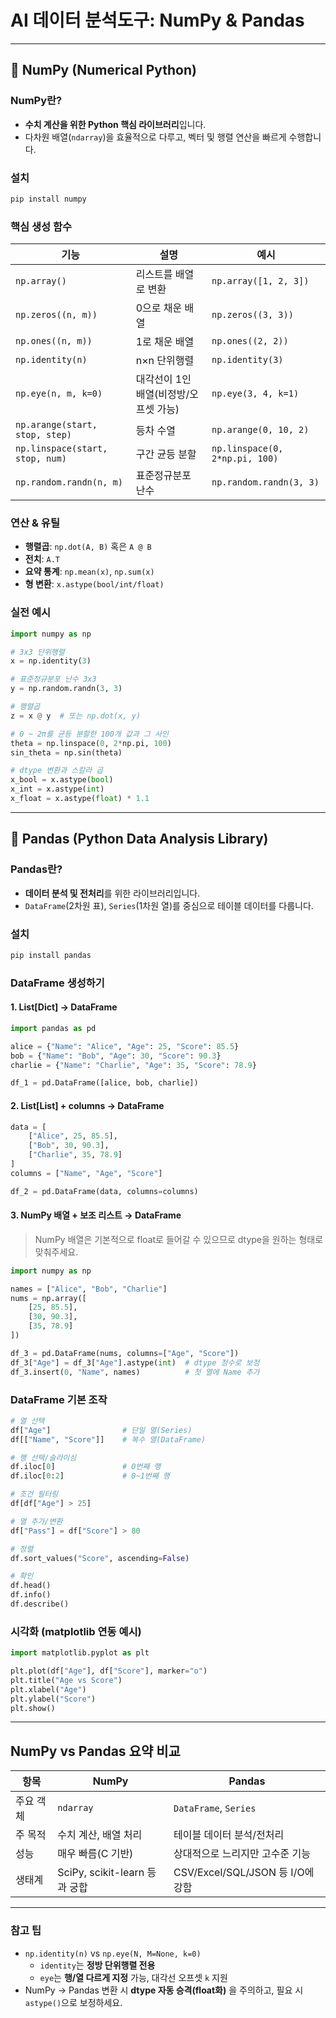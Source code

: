 # AI 데이터 분석도구: NumPy & Pandas

---

## 🧮 NumPy (Numerical Python)

### NumPy란?
- **수치 계산을 위한 Python 핵심 라이브러리**입니다.
- 다차원 배열(`ndarray`)을 효율적으로 다루고, 벡터 및 행렬 연산을 빠르게 수행합니다.

### 설치
```bash
pip install numpy
```

### 핵심 생성 함수
| 기능 | 설명 | 예시 |
|---|---|---|
| `np.array()` | 리스트를 배열로 변환 | `np.array([1, 2, 3])` |
| `np.zeros((n, m))` | 0으로 채운 배열 | `np.zeros((3, 3))` |
| `np.ones((n, m))` | 1로 채운 배열 | `np.ones((2, 2))` |
| `np.identity(n)` | n×n 단위행렬 | `np.identity(3)` |
| `np.eye(n, m, k=0)` | 대각선이 1인 배열(비정방/오프셋 가능) | `np.eye(3, 4, k=1)` |
| `np.arange(start, stop, step)` | 등차 수열 | `np.arange(0, 10, 2)` |
| `np.linspace(start, stop, num)` | 구간 균등 분할 | `np.linspace(0, 2*np.pi, 100)` |
| `np.random.randn(n, m)` | 표준정규분포 난수 | `np.random.randn(3, 3)` |

### 연산 & 유틸
- **행렬곱**: `np.dot(A, B)` 혹은 `A @ B`
- **전치**: `A.T`
- **요약 통계**: `np.mean(x)`, `np.sum(x)`
- **형 변환**: `x.astype(bool/int/float)`

### 실전 예시
```python
import numpy as np

# 3x3 단위행렬
x = np.identity(3)

# 표준정규분포 난수 3x3
y = np.random.randn(3, 3)

# 행렬곱
z = x @ y  # 또는 np.dot(x, y)

# 0 ~ 2π를 균등 분할한 100개 값과 그 사인
theta = np.linspace(0, 2*np.pi, 100)
sin_theta = np.sin(theta)

# dtype 변환과 스칼라 곱
x_bool = x.astype(bool)
x_int = x.astype(int)
x_float = x.astype(float) * 1.1
```

---

## 🧾 Pandas (Python Data Analysis Library)

### Pandas란?
- **데이터 분석 및 전처리**를 위한 라이브러리입니다.
- `DataFrame`(2차원 표), `Series`(1차원 열)를 중심으로 테이블 데이터를 다룹니다.

### 설치
```bash
pip install pandas
```

### DataFrame 생성하기

#### 1. List[Dict] → DataFrame
```python
import pandas as pd

alice = {"Name": "Alice", "Age": 25, "Score": 85.5}
bob = {"Name": "Bob", "Age": 30, "Score": 90.3}
charlie = {"Name": "Charlie", "Age": 35, "Score": 78.9}

df_1 = pd.DataFrame([alice, bob, charlie])
```

#### 2. List[List] + columns → DataFrame
```python
data = [
    ["Alice", 25, 85.5],
    ["Bob", 30, 90.3],
    ["Charlie", 35, 78.9]
]
columns = ["Name", "Age", "Score"]

df_2 = pd.DataFrame(data, columns=columns)
```

#### 3. NumPy 배열 + 보조 리스트 → DataFrame
> NumPy 배열은 기본적으로 float로 들어갈 수 있으므로 dtype을 원하는 형태로 맞춰주세요.
```python
import numpy as np

names = ["Alice", "Bob", "Charlie"]
nums = np.array([
    [25, 85.5],
    [30, 90.3],
    [35, 78.9]
])

df_3 = pd.DataFrame(nums, columns=["Age", "Score"])
df_3["Age"] = df_3["Age"].astype(int)  # dtype 정수로 보정
df_3.insert(0, "Name", names)          # 첫 열에 Name 추가
```

### DataFrame 기본 조작
```python
# 열 선택
df["Age"]                # 단일 열(Series)
df[["Name", "Score"]]    # 복수 열(DataFrame)

# 행 선택/슬라이싱
df.iloc[0]               # 0번째 행
df.iloc[0:2]             # 0~1번째 행

# 조건 필터링
df[df["Age"] > 25]

# 열 추가/변환
df["Pass"] = df["Score"] > 80

# 정렬
df.sort_values("Score", ascending=False)

# 확인
df.head()
df.info()
df.describe()
```

### 시각화 (matplotlib 연동 예시)
```python
import matplotlib.pyplot as plt

plt.plot(df["Age"], df["Score"], marker="o")
plt.title("Age vs Score")
plt.xlabel("Age")
plt.ylabel("Score")
plt.show()
```

---

## NumPy vs Pandas 요약 비교

| 항목 | NumPy | Pandas |
|---|---|---|
| 주요 객체 | `ndarray` | `DataFrame`, `Series` |
| 주 목적 | 수치 계산, 배열 처리 | 테이블 데이터 분석/전처리 |
| 성능 | 매우 빠름(C 기반) | 상대적으로 느리지만 고수준 기능 |
| 생태계 | SciPy, scikit-learn 등과 궁합 | CSV/Excel/SQL/JSON 등 I/O에 강함 |

---

### 참고 팁
- `np.identity(n)` vs `np.eye(N, M=None, k=0)`
  - `identity`는 **정방 단위행렬 전용**
  - `eye`는 **행/열 다르게 지정** 가능, 대각선 오프셋 `k` 지원
- NumPy → Pandas 변환 시 **dtype 자동 승격(float화)** 을 주의하고, 필요 시 `astype()`으로 보정하세요.
